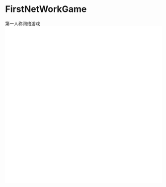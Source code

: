 # FirstNetWorkGame
第一人称网络游戏
![Image text](https://github.com/maoweiming/FirstNetWorkGame/raw/master/Assets/UI/Sprites/Weapon_MachineGun.png)
